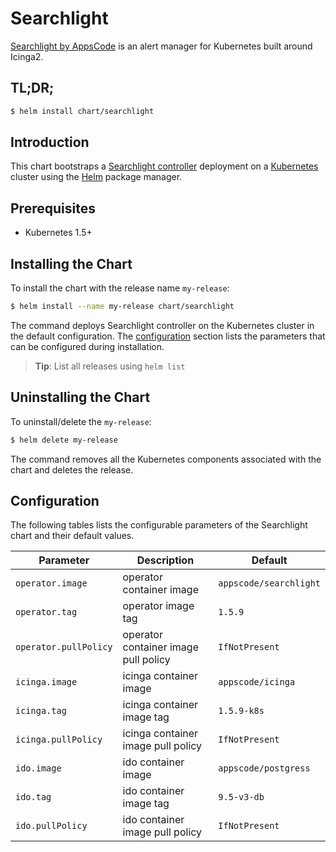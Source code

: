 # Searchlight
[Searchlight by AppsCode](https://github.com/appscode/searchlight) is an alert manager for Kubernetes built around Icinga2.

## TL;DR;

```bash
$ helm install chart/searchlight
```

## Introduction

This chart bootstraps a [Searchlight controller](https://github.com/appscode/searchlight) deployment on a [Kubernetes](http://kubernetes.io) cluster using the [Helm](https://helm.sh) package manager.

## Prerequisites

- Kubernetes 1.5+

## Installing the Chart
To install the chart with the release name `my-release`:
```bash
$ helm install --name my-release chart/searchlight
```
The command deploys Searchlight controller on the Kubernetes cluster in the default configuration. The [configuration](#configuration) section lists the parameters that can be configured during installation.

> **Tip**: List all releases using `helm list`

## Uninstalling the Chart

To uninstall/delete the `my-release`:

```bash
$ helm delete my-release
```

The command removes all the Kubernetes components associated with the chart and deletes the release.

## Configuration

The following tables lists the configurable parameters of the Searchlight chart and their default values.


| Parameter             | Description                          | Default                |
| ----------------------| -------------------------------------| -----------------------|
| `operator.image`      | operator container image             | `appscode/searchlight` |
| `operator.tag`        | operator image tag                   | `1.5.9`                |
| `operator.pullPolicy` | operator container image pull policy | `IfNotPresent`         |
| `icinga.image`        | icinga container image               | `appscode/icinga`      |
| `icinga.tag`          | icinga container image tag           | `1.5.9-k8s`            |
| `icinga.pullPolicy`   | icinga container image pull policy   | `IfNotPresent`         |
| `ido.image`           | ido container image                  | `appscode/postgress`   |
| `ido.tag`             | ido container image tag              | `9.5-v3-db`            |
| `ido.pullPolicy`      | ido container image pull policy      | `IfNotPresent`         |
